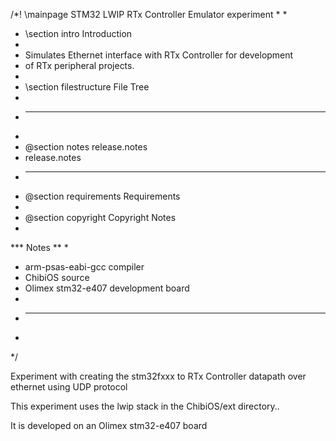 /*! \mainpage STM32 LWIP RTx Controller Emulator experiment
*
*
* \section intro Introduction
*
* Simulates Ethernet interface with RTx Controller for development 
* of RTx peripheral projects.
*
* \section filestructure File Tree
*
* <hr>
*
* @section notes release.notes
* release.notes
* <hr>
* @section requirements Requirements
*
* @section copyright Copyright Notes
*
*** Notes **
*
* arm-psas-eabi-gcc compiler
* ChibiOS source
* Olimex stm32-e407 development board
*
* <hr>
*
*/

Experiment with creating the stm32fxxx to RTx Controller
datapath over ethernet using UDP protocol

This experiment uses the lwip stack in the ChibiOS/ext
directory..

It is developed on an Olimex stm32-e407 board


